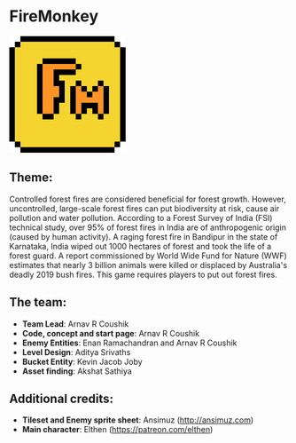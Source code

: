 # FireMonkey
<img src="firemonkey_large.png">

## Theme:
Controlled forest fires are considered beneficial for forest growth. However, uncontrolled, large-scale forest fires can put biodiversity at risk, cause air pollution and water pollution. According to a Forest Survey of India (FSI) technical study, over 95% of forest fires in India are of anthropogenic origin (caused by human activity). A raging forest fire in Bandipur in the state of Karnataka, India wiped out 1000 hectares of forest and took the life of a forest guard. A report commissioned by World Wide Fund for Nature (WWF) estimates that nearly 3 billion animals were killed or displaced by Australia's deadly 2019 bush fires. This game requires players to put out forest fires.

## The team:
* **Team Lead**: Arnav R Coushik
* **Code, concept and start page**: Arnav R Coushik
* **Enemy Entities**: Enan Ramachandran and Arnav R Coushik
* **Level Design**: Aditya Srivaths
* **Bucket Entity**: Kevin Jacob Joby
* **Asset finding**: Akshat Sathiya

## Additional credits:
* **Tileset and Enemy sprite sheet**: Ansimuz (<a href="http://ansimuz.com" target="_blank">http://ansimuz.com</a>)
* **Main character**: Elthen (https://patreon.com/elthen)

